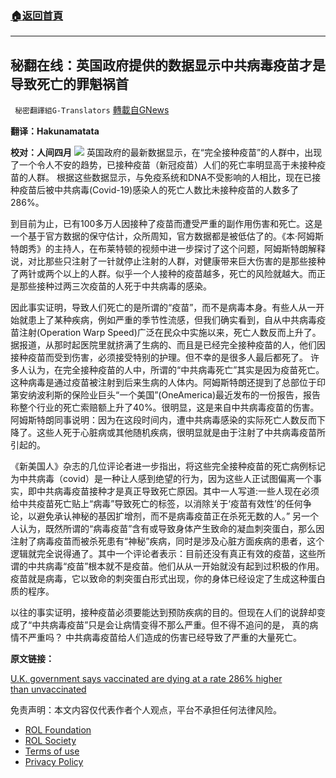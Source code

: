 ###  [:house:返回首頁](https://github.com/ourhimalayas/txt)
---


## 秘翻在线：英国政府提供的数据显示中共病毒疫苗才是导致死亡的罪魁祸首
` 秘密翻譯組G-Translators` [轉載自GNews](https://gnews.org/zh-hans/1857979/)

**翻译：Hakunamatata**

**校对：人间四月**
![](https://assets.gnews.org/wp-content/uploads/2022/01/Screenshot-2022-01-14-120255.jpg)
英国政府的最新数据显示，在“完全接种疫苗”的人群中，出现了一个令人不安的趋势，已接种疫苗（新冠疫苗）人们的死亡率明显高于未接种疫苗的人群。 根据这些数据显示，与免疫系统和DNA不受影响的人相比，现在已接种疫苗后被中共病毒(Covid-19)感染人的死亡人数比未接种疫苗的人数多了286%。

到目前为止，已有100多万人因接种了疫苗而遭受严重的副作用伤害和死亡。这是一个基于官方数据的保守估计，众所周知，官方数据都是被低估了的。《本·阿姆斯特朗秀》的主持人，在布莱特顿的视频中进一步探讨了这个问题，阿姆斯特朗解释说，对比那些只注射了一针就停止注射的人群，对健康带来巨大伤害的是那些接种了两针或两个以上的人群。似乎一个人接种的疫苗越多，死亡的风险就越大。而正是那些接种过两三次疫苗的人死于中共病毒的感染。

因此事实证明，导致人们死亡的是所谓的“疫苗”，而不是病毒本身。有些人从一开始就患上了某种疾病，例如严重的季节性流感，但我们确实看到，自从中共病毒疫苗注射(Operation Warp Speed)广泛在民众中实施以来，死亡人数反而上升了。据报道，从那时起医院里就挤满了生病的、而且是已经完全接种疫苗的人，他们因接种疫苗而受到伤害，必须接受特别的护理。但不幸的是很多人最后都死了。 许多人认为，在完全接种疫苗的人中，所谓的“中共病毒死亡”其实是因为疫苗死亡。这种病毒是通过疫苗被注射到后来生病的人体内。阿姆斯特朗还提到了总部位于印第安纳波利斯的保险业巨头“一个美国”(OneAmerica)最近发布的一份报告，报告称整个行业的死亡索赔额上升了40%。很明显，这是来自中共病毒疫苗的伤害。阿姆斯特朗同事说明：因为在这段时间内，遭中共病毒感染的实际死亡人数反而下降了。这些人死于心脏病或其他随机疾病，很明显就是由于注射了中共病毒疫苗所引起的。

《新美国人》杂志的几位评论者进一步指出，将这些完全接种疫苗的死亡病例标记为中共病毒（covid）是一种让人感到绝望的行为，因为这些人正试图偏离一个事实，即中共病毒疫苗接种才是真正导致死亡原因。其中一人写道:一些人现在必须给中共疫苗死亡贴上“病毒”导致死亡的标签，以消除关于‘疫苗有效性’的任何争论，以避免承认神秘的基因扩增剂，而不是病毒疫苗正在杀死无数的人。” 另一个人认为，既然所谓的“病毒疫苗”含有或导致身体产生致命的凝血刺突蛋白，那么因注射了病毒疫苗而被杀死患有“神秘”疾病，同时是涉及心脏方面疾病的患者，这个逻辑就完全说得通了。其中一个评论者表示：目前还没有真正有效的疫苗，这些所谓的中共病毒“疫苗”根本就不是疫苗。他们从从一开始就没有起到过积极的作用。疫苗就是病毒，它以致命的刺突蛋白形式出现，你的身体已经设定了生成这种蛋白质的程序。

以往的事实证明，接种疫苗必须要能达到预防疾病的目的。但现在人们的说辞却变成了“中共病毒疫苗”只是会让病情变得不那么严重。但不得不追问的是， 真的病情不严重吗？ 中共病毒疫苗给人们造成的伤害已经导致了严重的大量死亡。

**原文链接：**

[U.K. government says vaccinated are dying at a rate 286% higher than unvaccinated](https://dreddymd.com/2022/01/14/u-k-government-vaccinated-dying-286-percent-higher-than-unvaccinated/)

 

免责声明：本文内容仅代表作者个人观点，平台不承担任何法律风险。

- [ROL Foundation](https://rolfoundation.org/)
- [ROL Society](https://rolsociety.org/)
- [Terms of use](https://gnews.org/terms-of-use-3/)
- [Privacy Policy](https://gnews.org/privacy-policy/)
